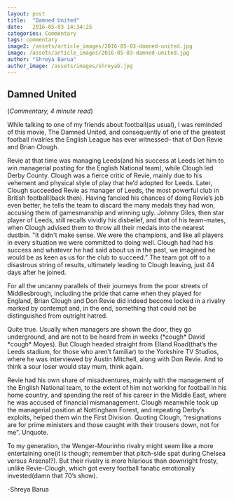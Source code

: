 ```yaml
---
layout: post
title:  "Damned United"
date:   2016-05-03 14:34:25
categories: Commentary
tags: commentary
image2: /assets/article_images/2016-05-03-damned-united.jpg
image: /assets/article_images/2016-05-03-damned-united.jpg
author: "Shreya Barua"
author_image: /assets/images/shreyab.jpg
---
```

<h2>Damned United</h2>
(<i>Commentary, 4 minute read</i>)
<p>While talking to one of my friends about football(as usual), I was reminded of this movie, The Damned United, and consequently of one of the greatest football rivalries the English League has ever witnessed– that of Don Revie and Brian Clough.</p>
<p>Revie at that time was managing Leeds(and his success at Leeds let him to win managerial posting for the English National team), while Clough led Derby County. Clough was a fierce critic of Revie, mainly due to his vehement and physical style of play that he’d adopted for Leeds. Later, Clough succeeded Revie as manager of Leeds, the most powerful club in British football(back then). Having fancied his chances of doing Revie’s job even better, he tells the team to discard the many medals they had won, accusing them of gamesmanship and winning ugly. Johnny Giles, then star player of Leeds, still recalls vividly his disbelief, and that of his team-mates, when Clough advised them to throw all their medals into the nearest dustbin. "It didn't make sense. We were the champions, and like all players in every situation we were committed to doing well. Clough had had his success and whatever he had said about us in the past, we imagined he would be as keen as us for the club to succeed.” The team got off to a disastrous string of results, ultimately leading to Clough leaving, just 44 days after he joined.</p>
<p>For all the uncanny parallels of their journeys from the poor streets of Middlesbrough, including the pride that came when they played for England, Brian Clough and Don Revie did indeed become locked in a rivalry marked by contempt and, in the end, something that could not be distinguished from outright hatred.</p>
<p>Quite true. Usually when managers are shown the door, they go underground, and are not to be heard from in weeks (*cough* David *cough* Moyes). But Clough headed straight from Elland Road(that’s the Leeds stadium, for those who aren’t familiar) to the Yorkshire TV Studios, where he was interviewed by Austin Mitchell, along with Don Revie. And to think a sour loser would stay mum, think again.</p>
<p>Revie had his own share of misadventures, mainly with the management of the English National team, to the extent of him not working for football in his home country, and spending the rest of his career in the Middle East, where he was accused of financial mismanagement. Clough meanwhile took up the managerial position at Nottingham Forest, and repeating Derby’s exploits, helped them win the First Division. Quoting Clough, “resignations are for prime ministers and those caught with their trousers down, not for me”. Unquote.</p>
<p>To my generation, the Wenger-Mourinho rivalry might seem like a more entertaining one(it is though; remember that pitch-side spat during Chelsea versus Arsenal?). But their rivalry is more hilarious than downright frosty, unlike Revie-Clough, which got every football fanatic emotionally invested(damn that 70’s show).</p>
<p>-Shreya Barua</p>